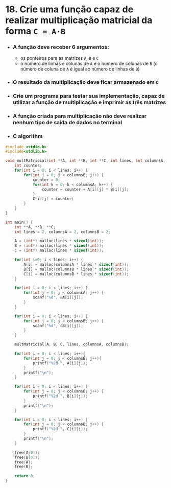 # 18. Crie uma função capaz de realizar multiplicação matricial da forma `C = A·B`
- ### A função deve receber 6 argumentos:
    - os ponteiros para as matrizes `A`, `B` e `C`
    - o número de linhas e colunas de `A` e o número de colunas de `B` (o número de coluna de `A` é igual ao número de linhas de `B`)
- ### O resultado da multiplicação deve ficar armazenado em `C`
- ### Crie um programa para testar sua implementação, capaz de utilizar a função de multiplicação e imprimir as três matrizes
- ### A função criada para multiplicação não deve realizar nenhum tipo de saída de dados no terminal
- ### C algorithm
```c
#include <stdio.h>
#include<stdlib.h>

void multMatricial(int **A, int **B, int **C, int lines, int columnsA, int columnsB) {
    int counter;
    for(int i = 0; i < lines; i++) {
        for(int j = 0; j < columnsB; j++) {
            counter = 0;
            for(int k = 0; k < columnsA; k++) {
                counter = counter + A[i][j] * B[i][j];
            }
            C[i][j] = counter;
        }
    }
}

int main() {
    int **A, **B, **C;
    int lines = 2, columnsA = 2, columnsB = 2;

    A = (int*) malloc(lines * sizeof(int));
    B = (int*) malloc(lines * sizeof(int));
    C = (int*) malloc(lines * sizeof(int));

    for(int i=0; i < lines; i++) {
        A[i] = malloc(columnsA * lines * sizeof(int));
        B[i] = malloc(columnsB * lines * sizeof(int));
        C[i] = malloc(columnsB * lines * sizeof(int));
    }

    for(int i = 0; i < lines; i++) {
        for(int j = 0; j < columnsA; j++) {
            scanf("%d", &A[i][j]);
        }
    }

    for(int i = 0; i < lines; i++) {
        for(int j = 0; j < columnsB; j++) {
            scanf("%d", &B[i][j]);
        }
    }

    multMatricial(A, B, C, lines, columnsA, columnsB);

    for(int i = 0; i < lines; i++){
        for(int j = 0; j < columnsB; j++){
            printf("%2d ", A[i][j]);
        }
        printf("\n");
    }

    for(int i = 0; i < lines; i++) {
        for(int j = 0; j < columnsB; j++) {
            printf("%2d ", B[i][j]);
        }
        printf("\n");
    }

    for(int i = 0; i < lines; i++) {
        for(int j = 0; j < columnsB; j++) {
            printf("%2d ", C[i][j]);
        }
        printf("\n");
    }

    free(A[0]);
    free(B[0]);
    free(A);
    free(B);

    return 0;
}
```
